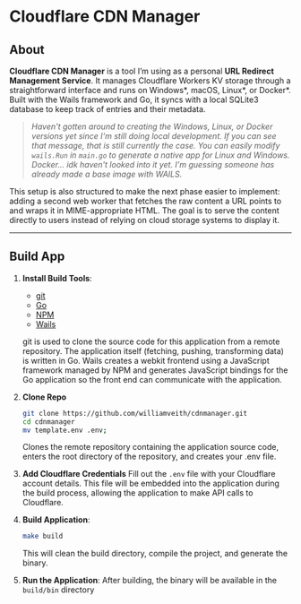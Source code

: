 # Cloudflare CDN Manager

## About

**Cloudflare CDN Manager** is a tool I’m using as a personal **URL Redirect Management Service**. It manages Cloudflare Workers KV storage through a straightforward interface and runs on Windows*, macOS, Linux*, or Docker*. Built with the Wails framework and Go, it syncs with a local SQLite3 database to keep track of entries and their metadata.

> *Haven't gotten around to creating the Windows, Linux, or Docker versions yet since I'm still doing local development. If you can see that message, that is still currently the case. You can easily modify `wails.Run` in `main.go` to generate a native app for Linux and Windows. Docker... idk haven't looked into it yet. I'm guessing someone has already made a base image with WAILS.*

This setup is also structured to make the next phase easier to implement: adding a second web worker that fetches the raw content a URL points to and wraps it in MIME-appropriate HTML. The goal is to serve the content directly to users instead of relying on cloud storage systems to display it.

---

## Build App

1. **Install Build Tools**:
   - [git](https://git-scm.com/downloads)
   - [Go](https://go.dev/dl/)
   - [NPM](https://nodejs.org/en/download/package-manager)
   - [Wails](https://wails.io/docs/gettingstarted/installation#installing-wails)

   git is used to clone the source code for this application from a remote repository. The application itself (fetching, pushing, transforming data) is written in Go. Wails creates a webkit frontend using a JavaScript framework managed by NPM and generates JavaScript bindings for the Go application so the front end can communicate with the application.

2. **Clone Repo**

   ```bash
   git clone https://github.com/williamveith/cdnmanager.git
   cd cdnmanager
   mv template.env .env;
   ```

   Clones the remote repository containing the application source code, enters the root directory of the repository, and creates your .env file.

3. **Add Cloudflare Credentials**
   Fill out the `.env` file with your Cloudflare account details. This file will be embedded into the application during the build process, allowing the application to make API calls to Cloudflare.

4. **Build Application**:

    ```bash
    make build
    ```

   This will clean the build directory, compile the project, and generate the binary.

5. **Run the Application**:
    After building, the binary will be available in the `build/bin` directory
